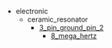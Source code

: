 * electronic
  * ceramic_resonator
    * [3_pin_ground_pin_2](electronic/ceramic_resonator/3_pin_ground_pin_2)
      * [8_mega_hertz](electronic/ceramic_resonator/3_pin_ground_pin_2/8_mega_hertz)
